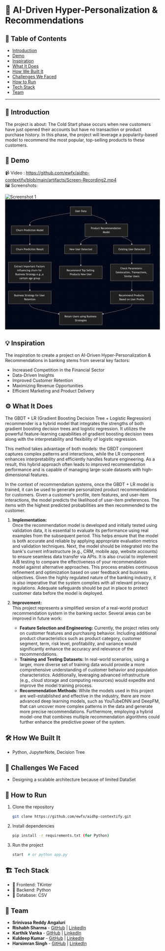 # 🚀 AI-Driven Hyper-Personalization & Recommendations

## 📌 Table of Contents
- [Introduction](#-introduction)
- [Demo](#-demo)
- [Inspiration](#-inspiration)
- [What It Does](#-what-it-does)
- [How We Built It](#-how-we-built-it)
- [Challenges We Faced](#-challenges-we-faced)
- [How to Run](#-how-to-run)
- [Tech Stack](#-tech-stack)
- [Team](#-team)

---

## 🎯 Introduction
The project is about: The Cold Start phase occurs when new customers have just opened their accounts but have no transaction or product purchase history. In this phase, the project will leverage a popularity-based model to recommend the most popular, top-selling products to these customers.

## 🎥 Demo
📹 Video : https://github.com/ewfx/aidhp-contextify/blob/main/artifacts/Screen-Recording2.mp4  
🖼️ Screenshots:

![Screenshot 1](link-to-image)
![n8n workflow](/artifacts/arch/architecture.jpg)

## 💡 Inspiration
The inspiration to create a project on AI-Driven Hyper-Personalization & Recommendations in banking stems from several key factors:

- Increased Competition in the Financial Sector
- Data-Driven Insights
- Improved Customer Retention
- Maximizing Revenue Opportunities
- Efficient Marketing and Product Delivery

## ⚙️ What It Does
The GBDT + LR (Gradient Boosting Decision Tree + Logistic Regression) recommender is a hybrid model that integrates the strengths of both gradient boosting decision trees and logistic regression. It utilizes the powerful feature-learning capabilities of gradient boosting decision trees along with the interpretability and flexibility of logistic regression.

This method takes advantage of both models: the GBDT component captures complex patterns and interactions, while the LR component enhances interpretability and efficiently handles feature engineering. As a result, this hybrid approach often leads to improved recommendation performance and is capable of managing large-scale datasets with high-dimensional features.

In the context of recommendation systems, once the GBDT + LR model is trained, it can be used to generate personalized product recommendations for customers. Given a customer's profile, item features, and user-item interactions, the model predicts the likelihood of user-item preferences. The items with the highest predicted probabilities are then recommended to the customer.

1. **Implementation:**  
   Once the recommendation model is developed and initially tested using validation data, it is essential to evaluate its performance using real examples from the subsequent period. This helps ensure that the model is both accurate and reliable by applying appropriate evaluation metrics and validation techniques.
   Next, the model should be integrated into the bank's current infrastructure (e.g., CRM, mobile app, website accounts) to ensure seamless data transfer via APIs. It is also crucial to implement A/B testing to compare the effectiveness of your recommendation model against alternative approaches. This process enables continuous refinement and optimization based on user feedback and business objectives.
   Given the highly regulated nature of the banking industry, it is also imperative that the system complies with all relevant privacy regulations. Adequate safeguards should be put in place to protect customer data before the model is deployed.


2. **Improvement:**  
   This project represents a simplified version of a real-world product recommendation system in the banking sector. Several areas can be improved in future work:
    - **Feature Selection and Engineering:** Currently, the project relies only on customer features and purchasing behavior. Including additional product characteristics such as product category, customer segment, term, risk level, profitability, and variance would significantly enhance the accuracy and relevance of the recommendations.
    - **Training and Testing Datasets:** In real-world scenarios, using a larger, more diverse set of training data would provide a more comprehensive understanding of customer behavior and population characteristics. Additionally, leveraging advanced infrastructure (e.g., cloud storage and computing resources) would expedite and improve the model training process.
    - **Recommendation Methods:** While the models used in this project are well-established and effective in the industry, there are more advanced deep learning models, such as YouTubeDNN and DeepFM, that can uncover more complex patterns in the data and generate more precise recommendations. Furthermore, employing a hybrid model-one that combines multiple recommendation algorithms could further enhance the predictive power of the system.

## 🛠️ How We Built It
- Python, JupyterNote, Decision Tree

## 🚧 Challenges We Faced
- Designing a scalable architecture because of limited DataSet

## 🏃 How to Run
1. Clone the repository
   ```sh
   git clone https://github.com/ewfx/aidhp-contextify.git
   ```
2. Install dependencies
   ```sh
   pip install -r requirements.txt (for Python)
   ```
3. Run the project
   ```sh
   start  # or python app.py
   ```

## 🏗️ Tech Stack
- 🔹 Frontend: TKinter
- 🔹 Backend: Python
- 🔹 Database: CSV

## 👥 Team
- **Srinivasa Reddy Angaluri**
- **Rishabh Sharma** - [GitHub](https://github.com/rishabhstar) | [LinkedIn](#)
- **Karthik Vanka** - [GitHub](https://github.com/buddykartz) | [LinkedIn](#)
- **Kuldeep Kumar** - [GitHub](https://github.com/chaudharyklbsimds) | [LinkedIn](#)
- **Harsimran Singh** - [GitHub](https://github.com/ricks21) | [LinkedIn](#)